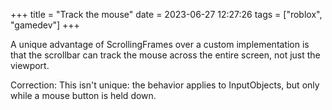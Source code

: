 +++
title = "Track the mouse"
date = 2023-06-27 12:27:26
tags = ["roblox", "gamedev"]
+++

A unique advantage of ScrollingFrames over a custom implementation is that the
scrollbar can track the mouse across the entire screen, not just the viewport.

Correction: This isn't unique: the behavior applies to InputObjects, but only
while a mouse button is held down.
